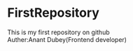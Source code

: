 # FirstRepository

This is my first repository on github
<br>
Auther:Anant Dubey(Frontend developer)
